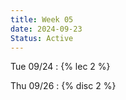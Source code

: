 ```yaml
---
title: Week 05
date: 2024-09-23
Status: Active
---
```


Tue 09/24
: {% lec 2 %}

Thu 09/26
: {% disc 2 %} 

